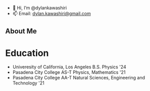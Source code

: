 - 👋 Hi, I’m @dylankawashiri
- 📫 Email: dylan.kawashiri@gmail.com

## About Me
# Education
- Univeresity of California, Los Angeles B.S. Physics '24
- Pasadena City College AS-T Physics, Mathematics '21
- Pasadena City College AA-T Natural Sciences, Engineering and Technology '21

<!---
dylankawashiri/dylankawashiri is a ✨ special ✨ repository because its `README.md` (this file) appears on your GitHub profile.
You can click the Preview link to take a look at your changes.
--->
